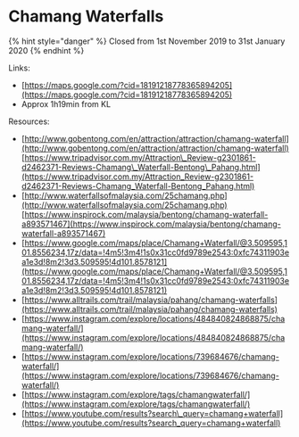# Chamang Waterfalls

{% hint style="danger" %}
Closed from 1st November 2019 to 31st January 2020
{% endhint %}

Links:

* [https://maps.google.com/?cid=18191218778365894205](https://maps.google.com/?cid=18191218778365894205)
* Approx 1h19min from KL

Resources:

* [http://www.gobentong.com/en/attraction/attraction/chamang-waterfall](http://www.gobentong.com/en/attraction/attraction/chamang-waterfall)[https://www.tripadvisor.com.my/Attraction\_Review-g2301861-d2462371-Reviews-Chamang\_Waterfall-Bentong\_Pahang.html](https://www.tripadvisor.com.my/Attraction_Review-g2301861-d2462371-Reviews-Chamang_Waterfall-Bentong_Pahang.html)
* [http://www.waterfallsofmalaysia.com/25chamang.php](http://www.waterfallsofmalaysia.com/25chamang.php)[https://www.inspirock.com/malaysia/bentong/chamang-waterfall-a893571467](https://www.inspirock.com/malaysia/bentong/chamang-waterfall-a893571467)
* [https://www.google.com/maps/place/Chamang+Waterfall/@3.509595,101.8556234,17z/data=!4m5!3m4!1s0x31cc0fd9789e2543:0xfc74311903ea1e3d!8m2!3d3.509595!4d101.8578121](https://www.google.com/maps/place/Chamang+Waterfall/@3.509595,101.8556234,17z/data=!4m5!3m4!1s0x31cc0fd9789e2543:0xfc74311903ea1e3d!8m2!3d3.509595!4d101.8578121)
* [https://www.alltrails.com/trail/malaysia/pahang/chamang-waterfalls](https://www.alltrails.com/trail/malaysia/pahang/chamang-waterfalls)
* [https://www.instagram.com/explore/locations/484840824868875/chamang-waterfall/](https://www.instagram.com/explore/locations/484840824868875/chamang-waterfall/)
* [https://www.instagram.com/explore/locations/739684676/chamang-waterfall/](https://www.instagram.com/explore/locations/739684676/chamang-waterfall/)
* [https://www.instagram.com/explore/tags/chamangwaterfall/](https://www.instagram.com/explore/tags/chamangwaterfall/)
*  [https://www.youtube.com/results?search\_query=chamang+waterfall](https://www.youtube.com/results?search_query=chamang+waterfall)

